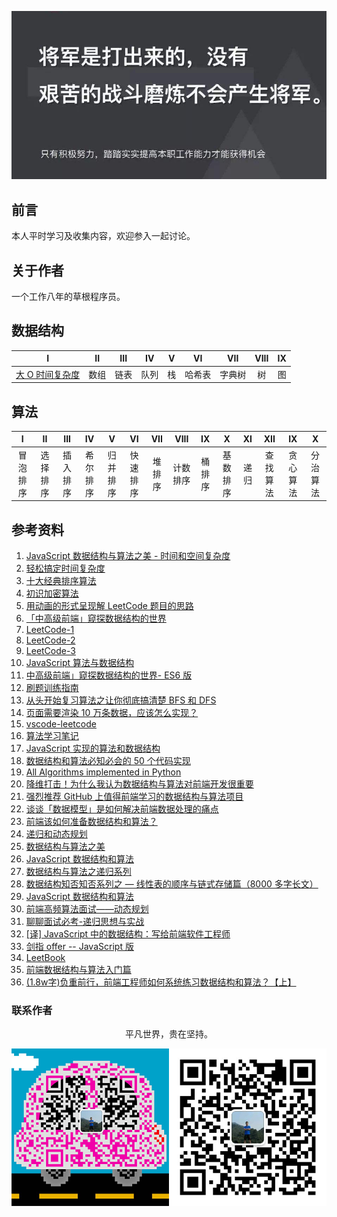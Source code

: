 ![image](./img/timg.jpg)
<br>

## 前言

本人平时学习及收集内容，欢迎参入一起讨论。

## 关于作者

一个工作八年的草根程序员。

## 数据结构

|                                                                     I                                                                     |  II  | III  |  IV  |  V  |   VI   |  VII   | VIII | IX  |
| :---------------------------------------------------------------------------------------------------------------------------------------: | :--: | :--: | :--: | :-: | :----: | :----: | :--: | :-: |
| [大 O 时间复杂度](https://github.com/cs-learning-record/algorithm/blob/master/%E5%A4%A7O%E6%97%B6%E9%97%B4%E5%A4%8D%E6%9D%82%E5%BA%A6.md) | 数组 | 链表 | 队列 | 栈  | 哈希表 | 字典树 |  树  | 图  |

## 算法

|    I     |    II    |   III    |    IV    |    V     |    VI    |  VII   |   VIII   |   IX   |    X     |  XI  |   XII    |    IX    |    X     |
| :------: | :------: | :------: | :------: | :------: | :------: | :----: | :------: | :----: | :------: | :--: | :------: | :------: | :------: |
| 冒泡排序 | 选择排序 | 插入排序 | 希尔排序 | 归并排序 | 快速排序 | 堆排序 | 计数排序 | 桶排序 | 基数排序 | 递归 | 查找算法 | 贪心算法 | 分治算法 | 回溯算法 |

## 参考资料

1. [JavaScript 数据结构与算法之美 - 时间和空间复杂度](https://github.com/biaochenxuying/blog/issues/29)
2. [轻松搞定时间复杂度](https://mp.weixin.qq.com/s/aUDrVMhFUT3LfsHfuBopTw)
3. [十大经典排序算法](https://github.com/hustcc/JS-Sorting-Algorithm)
4. [初识加密算法](https://mp.weixin.qq.com/s/8iBZ3_CIzw3kWjmPYACDrw)
5. [用动画的形式呈现解 LeetCode 题目的思路](https://github.com/MisterBooo/LeetCodeAnimation)
6. [「中高级前端」窥探数据结构的世界](https://juejin.im/post/5cd1ab3df265da03587c142a)
7. [LeetCode-1](https://github.com/azl397985856/leetcode)
8. [LeetCode-2](https://github.com/xcatliu/leetcode)
9. [LeetCode-3](https://github.com/LiangJunrong/document-library/tree/master/other-library/LeetCode)
10. [JavaScript 算法与数据结构](https://github.com/trekhleb/javascript-algorithms/blob/master/README.zh-CN.md)
11. [中高级前端」窥探数据结构的世界- ES6 版](https://juejin.im/post/5cd1ab3df265da03587c142a)
12. [刷题训练指南](https://github.com/apachecn/awesome-algorithm)
13. [从头开始复习算法之让你彻底搞清楚 BFS 和 DFS](https://mp.weixin.qq.com/s/AAsbpVevRRGEMrT7SdH60Q)
14. [页面需要渲染 10 万条数据，应该怎么实现？](https://www.cnblogs.com/ldld/p/11028179.html)
15. [vscode-leetcode](https://github.com/jdneo/vscode-leetcode)
16. [算法学习笔记](https://github.com/nonstriater/Learn-Algorithms)
17. [JavaScript 实现的算法和数据结构](https://github.com/ConardLi/awesome-coding-js)
18. [数据结构和算法必知必会的 50 个代码实现](https://github.com/wangzheng0822/algo)
19. [All Algorithms implemented in Python](https://github.com/TheAlgorithms/Python)
20. [降维打击！为什么我认为数据结构与算法对前端开发很重要](https://mp.weixin.qq.com/s/w532W5aVO67MyMeSpkI3uQ)
21. [强烈推荐 GitHub 上值得前端学习的数据结构与算法项目](https://segmentfault.com/a/1190000019842169)
22. [谈谈「数据模型」是如何解决前端数据处理的痛点](https://mp.weixin.qq.com/s/e061ugOvHoQqTe6EYqYHug)
23. [前端该如何准备数据结构和算法？](https://juejin.im/post/5d5b307b5188253da24d3cd1)
24. [递归和动态规划](https://mp.weixin.qq.com/s/GtnJYvvOoyeXH0h3tZZAkA)
25. [数据结构与算法之美](https://time.geekbang.org/column/article/39922)
26. [JavaScript 数据结构和算法](https://github.com/careteenL/data-structure_algorithm)
27. [数据结构与算法之递归系列](https://mp.weixin.qq.com/s/yy4LBfr-h5qvvQKncgFIug)
28. [数据结构知否知否系列之 — 线性表的顺序与链式存储篇（8000 多字长文）](https://mp.weixin.qq.com/s/wj8PJT1ZJNvYgpd_Kn8uoA)
29. [JavaScript 数据结构和算法](https://github.com/careteenL/data-structure_algorithm)
30. [前端高频算法面试——动态规划](https://mp.weixin.qq.com/s/po9s6cod7AGGqKsh5ufBjw)
31. [聊聊面试必考-递归思想与实战](https://juejin.im/post/5d85cda3f265da03b638e918)
32. [[译] JavaScript 中的数据结构：写给前端软件工程师](https://juejin.im/post/5de754faf265da33b12e8615)
33. [剑指 offer -- JavaScript 版](https://www.nowcoder.com/discuss/49349)
34. [LeetBook](https://github.com/hk029/leetbook)
35. [前端数据结构与算法入门篇](https://juejin.im/post/5d65ffa051882518e0056241)
36. [(1.8w字)负重前行，前端工程师如何系统练习数据结构和算法？【上】](https://juejin.im/post/5e2f88156fb9a02fdd38a184)

### 联系作者

<div align="center">
    <p>
        平凡世界，贵在坚持。
    </p>
    <img src="./img/contact.png" />
</div>
